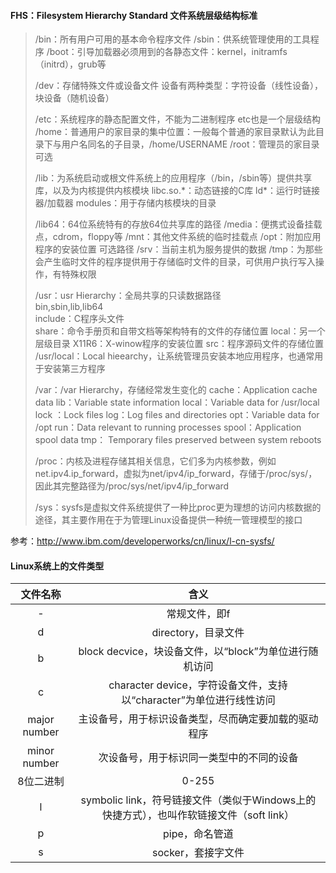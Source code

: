 #### FHS：Filesystem Hierarchy Standard  文件系统层级结构标准

>/bin：所有用户可用的基本命令程序文件
>/sbin：供系统管理使用的工具程序
>/boot：引导加载器必须用到的各静态文件：kernel，initramfs（initrd），grub等
>
>/dev：存储特殊文件或设备文件
>设备有两种类型：字符设备（线性设备），块设备（随机设备）
>
>/etc：系统程序的静态配置文件，不能为二进制程序     etc也是一个层级结构
>/home：普通用户的家目录的集中位置：一般每个普通的家目录默认为此目录下与用户名同名的子目录，/home/USERNAME
>/root：管理员的家目录  可选
>
>/lib：为系统启动或根文件系统上的应用程序（/bin，/sbin等）提供共享库，以及为内核提供内核模块
>libc.so.*：动态链接的C库
>ld\*：运行时链接器/加载器
>modules：用于存储内核模块的目录
>
>/lib64：64位系统特有的存放64位共享库的路径
>/media：便携式设备挂载点，cdrom，floppy等
>/mnt：其他文件系统的临时挂载点
>/opt：附加应用程序的安装位置  可选路径
>/srv：当前主机为服务提供的数据
>/tmp：为那些会产生临时文件的程序提供用于存储临时文件的目录，可供用户执行写入操作，有特殊权限
>
>/usr：usr Hierarchy：全局共享的只读数据路径    
>bin,sbin,lib,lib64     
>include：C程序头文件   
>share：命令手册页和自带文档等架构特有的文件的存储位置
>local：另一个层级目录
>X11R6：X-winow程序的安装位置
>src：程序源码文件的存储位置
>/usr/local：Local hieearchy，让系统管理员安装本地应用程序，也通常用于安装第三方程序
>
>/var：/var Hierarchy，存储经常发生变化的
>cache：Application cache data
>lib：Variable state information
>local：Variable data for /usr/local
>lock ：Lock files
>log：Log files and directories
>opt：Variable data for /opt
>run：Data relevant to running processes
>spool：Application spool data
>tmp： Temporary files preserved between system reboots
>
>/proc：内核及进程存储其相关信息，它们多为内核参数，例如net.ipv4.ip_forward，虚拟为net/ipv4/ip_forward，存储于/proc/sys/，
>因此其完整路径为/proc/sys/net/ipv4/ip_forward
>
>/sys：sysfs是虚拟文件系统提供了一种比proc更为理想的访问内核数据的途径，其主要作用在于为管理Linux设备提供一种统一管理模型的接口

   参考：http://www.ibm.com/developerworks/cn/linux/l-cn-sysfs/


#### Linux系统上的文件类型
|文件名称|含义|
|:---:|:---:|
|-|常规文件，即f|
|d|directory，目录文件|
|b|block decvice，块设备文件，以“block”为单位进行随机访问|
|c|character device，字符设备文件，支持以“character”为单位进行线性访问|
|major number|主设备号，用于标识设备类型，尽而确定要加载的驱动程序|
|minor number|次设备号，用于标识同一类型中的不同的设备|
| 8位二进制|0-255|
|l|symbolic link，符号链接文件（类似于Windows上的快捷方式），也叫作软链接文件（soft link）|
|p|pipe，命名管道|
|s|socker，套接字文件|


